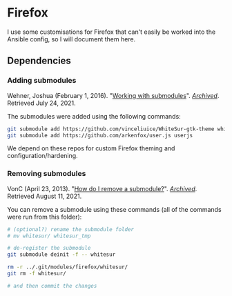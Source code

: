 # Firefox

I use some customisations for Firefox that can't easily be worked into the Ansible config, so I will document them here.

## Dependencies

### Adding submodules

Wehner, Joshua (February 1, 2016). "[Working with submodules](https://github.blog/2016-02-01-working-with-submodules/)". *[Archived](https://web.archive.org/web/20210724123412/https://github.blog/2016-02-01-working-with-submodules/)*. Retrieved July 24, 2021.

The submodules were added using the following commands:

```bash
git submodule add https://github.com/vinceliuice/WhiteSur-gtk-theme whitesur
git submodule add https://github.com/arkenfox/user.js userjs
```

We depend on these repos for custom Firefox theming and configuration/hardening.

### Removing submodules

VonC (April 23, 2013). "[How do I remove a submodule?](https://stackoverflow.com/questions/1260748/how-do-i-remove-a-submodule/16162000#16162000)". *[Archived](https://web.archive.org/web/20210811213825/https://stackoverflow.com/questions/1260748/how-do-i-remove-a-submodule/16162000)*. Retrieved August 11, 2021.

You can remove a submodule using these commands (all of the commands were run from this folder):

```bash
# (optional?) rename the submodule folder
# mv whitesur/ whitesur_tmp

# de-register the submodule
git submodule deinit -f -- whitesur

rm -r ../.git/modules/firefox/whitesur/
git rm -f whitesur/

# and then commit the changes
```
